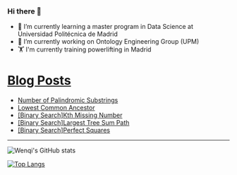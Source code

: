 ### Hi there 👋

- 🌱 I’m currently learning a master program in Data Science at Universidad Politécnica de Madrid
- 🔭 I’m currently working on Ontology Engineering Group (UPM) 
- 🏋️ I'm currently training powerlifting in Madrid

# [Blog Posts](dev.to/jiangwenqi)
<!-- BLOG-POST-LIST:START -->
- [Number of Palindromic Substrings](https://dev.to/jiangwenqi/number-of-palindromic-substrings-342n)
- [Lowest Common Ancestor](https://dev.to/jiangwenqi/lowest-common-ancestor-4cg2)
- [[Binary Search]Kth Missing Number](https://dev.to/jiangwenqi/binary-searchkth-missing-number-1dga)
- [[Binary Search]Largest Tree Sum Path](https://dev.to/jiangwenqi/binary-searchlargest-tree-sum-path-3b41)
- [[Binary Search]Perfect Squares](https://dev.to/jiangwenqi/binary-searchperfect-squares-144o)
<!-- BLOG-POST-LIST:END -->


---

![Wenqi's GitHub stats](https://github-readme-stats.vercel.app/api?username=jiangwenqi&show_icons=true&count_private=true)

[![Top Langs](https://github-readme-stats.vercel.app/api/top-langs/?username=jiangwenqi&layout=compact)](https://github.com/jiangwenqi/github-readme-stats)
